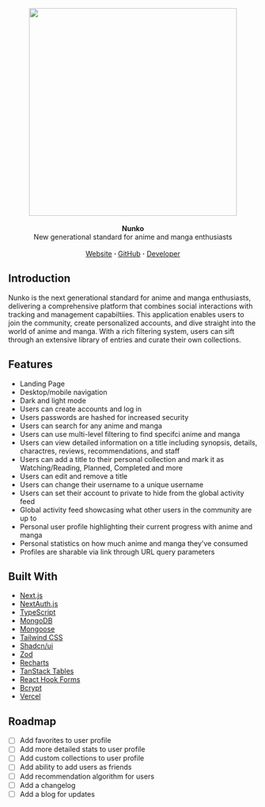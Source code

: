 <!-- https://github.com/tpacun/Best-README-Template -->
<!-- IMAGE LINK -->
<div align="center"> <img src="https://kevinvo.me/nunko.png" data-canonical-src="https://kevinvo.me/nunko.png" height="420" /></div>

<!-- HEADER INFORMATION -->
<br />
<div align="center"><strong>Nunko</strong></div>
<div align="center">New generational standard for anime and manga enthusiasts</div>
<br />
<div align="center">
<a href="https://nunko-amber.vercel.app/">Website</a> 
<span><strong> · </strong></span>
<a href="https://github.com/Yezo/nunko">GitHub</a> 
<span><strong>·</strong></span>
<a href="https://kevinvo.me">Developer</a>
</div>

<!-- PROJECT INFORMATION -->

## Introduction

Nunko is the next generational standard for anime and manga enthusiasts, delivering a comprehensive platform that combines social interactions with tracking and management capabiltiies. This application enables users to join the community, create personalized accounts, and dive straight into the world of anime and manga. With a rich filtering system, users can sift through an extensive library of entries and curate their own collections.

## Features

- Landing Page
- Desktop/mobile navigation
- Dark and light mode
- Users can create accounts and log in
- Users passwords are hashed for increased security
- Users can search for any anime and manga
- Users can use multi-level filtering to find specifci anime and manga
- Users can view detailed information on a title including synopsis, details, charactres, reviews, recommendations, and staff
- Users can add a title to their personal collection and mark it as Watching/Reading, Planned, Completed and more
- Users can edit and remove a title
- Users can change their username to a unique username
- Users can set their account to private to hide from the global activity feed
- Global activity feed showcasing what other users in the community are up to
- Personal user profile highlighting their current progress with anime and manga
- Personal statistics on how much anime and manga they've consumed
- Profiles are sharable via link through URL query parameters

## Built With

- [Next.js](https://nextjs.org/)
- [NextAuth.js](https://next-auth.js.org/)
- [TypeScript](https://www.typescriptlang.org/)
- [MongoDB](https://www.mongodb.com/)
- [Mongoose](https://mongoosejs.com/docs/)
- [Tailwind CSS](https://tailwindcss.com/)
- [Shadcn/ui](https://ui.shadcn.com/)
- [Zod](https://github.com/colinhacks/zod)
- [Recharts](https://recharts.org/en-US/)
- [TanStack Tables](https://tanstack.com/table/v8)
- [React Hook Forms](https://www.react-hook-form.com/)
- [Bcrypt](https://www.npmjs.com/package/bcrypt)
- [Vercel](https://vercel.com)

## Roadmap

- [ ] Add favorites to user profile
- [ ] Add more detailed stats to user profile
- [ ] Add custom collections to user profile
- [ ] Add ability to add users as friends
- [ ] Add recommendation algorithm for users
- [ ] Add a changelog
- [ ] Add a blog for updates
